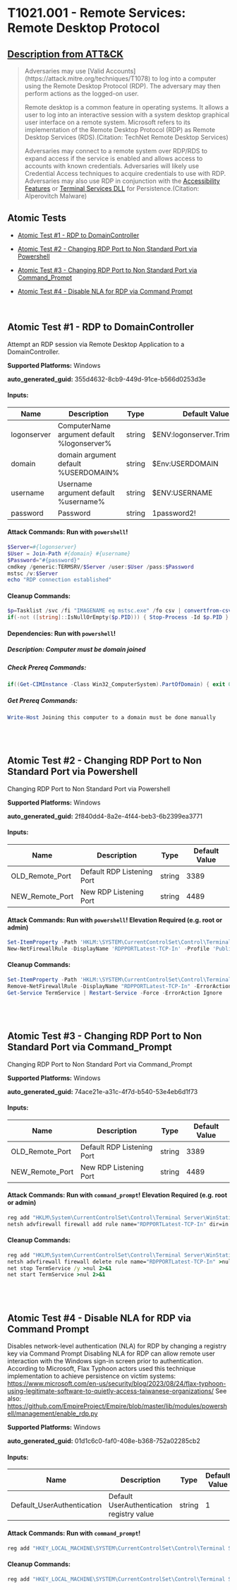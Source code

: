 # T1021.001 - Remote Services: Remote Desktop Protocol
## [Description from ATT&CK](https://attack.mitre.org/techniques/T1021/001)
<blockquote>Adversaries may use [Valid Accounts](https://attack.mitre.org/techniques/T1078) to log into a computer using the Remote Desktop Protocol (RDP). The adversary may then perform actions as the logged-on user.

Remote desktop is a common feature in operating systems. It allows a user to log into an interactive session with a system desktop graphical user interface on a remote system. Microsoft refers to its implementation of the Remote Desktop Protocol (RDP) as Remote Desktop Services (RDS).(Citation: TechNet Remote Desktop Services) 

Adversaries may connect to a remote system over RDP/RDS to expand access if the service is enabled and allows access to accounts with known credentials. Adversaries will likely use Credential Access techniques to acquire credentials to use with RDP. Adversaries may also use RDP in conjunction with the [Accessibility Features](https://attack.mitre.org/techniques/T1546/008) or [Terminal Services DLL](https://attack.mitre.org/techniques/T1505/005) for Persistence.(Citation: Alperovitch Malware)</blockquote>

## Atomic Tests

- [Atomic Test #1 - RDP to DomainController](#atomic-test-1---rdp-to-domaincontroller)

- [Atomic Test #2 - Changing RDP Port to Non Standard Port via Powershell](#atomic-test-2---changing-rdp-port-to-non-standard-port-via-powershell)

- [Atomic Test #3 - Changing RDP Port to Non Standard Port via Command_Prompt](#atomic-test-3---changing-rdp-port-to-non-standard-port-via-command_prompt)

- [Atomic Test #4 - Disable NLA for RDP via Command Prompt](#atomic-test-4---disable-nla-for-rdp-via-command-prompt)


<br/>

## Atomic Test #1 - RDP to DomainController
Attempt an RDP session via Remote Desktop Application to a DomainController.

**Supported Platforms:** Windows


**auto_generated_guid:** 355d4632-8cb9-449d-91ce-b566d0253d3e





#### Inputs:
| Name | Description | Type | Default Value |
|------|-------------|------|---------------|
| logonserver | ComputerName argument default %logonserver% | string | $ENV:logonserver.TrimStart("&#92;")|
| domain | domain argument default %USERDOMAIN% | string | $Env:USERDOMAIN|
| username | Username argument default %username% | string | $ENV:USERNAME|
| password | Password | string | 1password2!|


#### Attack Commands: Run with `powershell`! 


```powershell
$Server=#{logonserver}
$User = Join-Path #{domain} #{username}
$Password="#{password}"
cmdkey /generic:TERMSRV/$Server /user:$User /pass:$Password
mstsc /v:$Server
echo "RDP connection established"
```

#### Cleanup Commands:
```powershell
$p=Tasklist /svc /fi "IMAGENAME eq mstsc.exe" /fo csv | convertfrom-csv
if(-not ([string]::IsNullOrEmpty($p.PID))) { Stop-Process -Id $p.PID }
```



#### Dependencies:  Run with `powershell`!
##### Description: Computer must be domain joined
##### Check Prereq Commands:
```powershell
if((Get-CIMInstance -Class Win32_ComputerSystem).PartOfDomain) { exit 0} else { exit 1}
```
##### Get Prereq Commands:
```powershell
Write-Host Joining this computer to a domain must be done manually
```




<br/>
<br/>

## Atomic Test #2 - Changing RDP Port to Non Standard Port via Powershell
Changing RDP Port to Non Standard Port via Powershell

**Supported Platforms:** Windows


**auto_generated_guid:** 2f840dd4-8a2e-4f44-beb3-6b2399ea3771





#### Inputs:
| Name | Description | Type | Default Value |
|------|-------------|------|---------------|
| OLD_Remote_Port | Default RDP Listening Port | string | 3389|
| NEW_Remote_Port | New RDP Listening Port | string | 4489|


#### Attack Commands: Run with `powershell`!  Elevation Required (e.g. root or admin) 


```powershell
Set-ItemProperty -Path 'HKLM:\SYSTEM\CurrentControlSet\Control\Terminal Server\WinStations\RDP-Tcp' -name "PortNumber" -Value #{NEW_Remote_Port}
New-NetFirewallRule -DisplayName 'RDPPORTLatest-TCP-In' -Profile 'Public' -Direction Inbound -Action Allow -Protocol TCP -LocalPort #{NEW_Remote_Port}
```

#### Cleanup Commands:
```powershell
Set-ItemProperty -Path 'HKLM:\SYSTEM\CurrentControlSet\Control\Terminal Server\WinStations\RDP-Tcp' -name "PortNumber" -Value #{OLD_Remote_Port}
Remove-NetFirewallRule -DisplayName "RDPPORTLatest-TCP-In" -ErrorAction Ignore 
Get-Service TermService | Restart-Service -Force -ErrorAction Ignore
```





<br/>
<br/>

## Atomic Test #3 - Changing RDP Port to Non Standard Port via Command_Prompt
Changing RDP Port to Non Standard Port via Command_Prompt

**Supported Platforms:** Windows


**auto_generated_guid:** 74ace21e-a31c-4f7d-b540-53e4eb6d1f73





#### Inputs:
| Name | Description | Type | Default Value |
|------|-------------|------|---------------|
| OLD_Remote_Port | Default RDP Listening Port | string | 3389|
| NEW_Remote_Port | New RDP Listening Port | string | 4489|


#### Attack Commands: Run with `command_prompt`!  Elevation Required (e.g. root or admin) 


```cmd
reg add "HKLM\System\CurrentControlSet\Control\Terminal Server\WinStations\RDP-Tcp" /v PortNumber /t REG_DWORD /d #{NEW_Remote_Port} /f
netsh advfirewall firewall add rule name="RDPPORTLatest-TCP-In" dir=in action=allow protocol=TCP localport=#{NEW_Remote_Port}
```

#### Cleanup Commands:
```cmd
reg add "HKLM\System\CurrentControlSet\Control\Terminal Server\WinStations\RDP-Tcp" /v PortNumber /t REG_DWORD /d #{OLD_Remote_Port} /f >nul 2>&1
netsh advfirewall firewall delete rule name="RDPPORTLatest-TCP-In" >nul 2>&1
net stop TermService /y >nul 2>&1
net start TermService >nul 2>&1
```





<br/>
<br/>

## Atomic Test #4 - Disable NLA for RDP via Command Prompt
Disables network-level authentication (NLA) for RDP by changing a registry key via Command Prompt
Disabling NLA for RDP can allow remote user interaction with the Windows sign-in screen prior to authentication. According to Microsoft, Flax Typhoon actors used this technique implementation to achieve persistence on victim systems: https://www.microsoft.com/en-us/security/blog/2023/08/24/flax-typhoon-using-legitimate-software-to-quietly-access-taiwanese-organizations/
See also: https://github.com/EmpireProject/Empire/blob/master/lib/modules/powershell/management/enable_rdp.py

**Supported Platforms:** Windows


**auto_generated_guid:** 01d1c6c0-faf0-408e-b368-752a02285cb2





#### Inputs:
| Name | Description | Type | Default Value |
|------|-------------|------|---------------|
| Default_UserAuthentication | Default UserAuthentication registry value | string | 1|


#### Attack Commands: Run with `command_prompt`! 


```cmd
reg add "HKEY_LOCAL_MACHINE\SYSTEM\CurrentControlSet\Control\Terminal Server\WinStations\RDP-Tcp" /v UserAuthentication /d 0 /t REG_DWORD /f
```

#### Cleanup Commands:
```cmd
reg add "HKEY_LOCAL_MACHINE\SYSTEM\CurrentControlSet\Control\Terminal Server\WinStations\RDP-Tcp" /v UserAuthentication /d #{Default_UserAuthentication} /t REG_DWORD -f >nul 2>&1
```





<br/>
